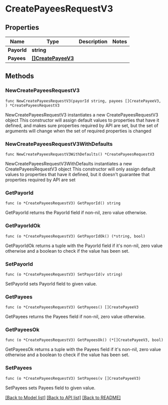 # CreatePayeesRequestV3

## Properties

Name | Type | Description | Notes
------------ | ------------- | ------------- | -------------
**PayorId** | **string** |  | 
**Payees** | [**[]CreatePayeeV3**](CreatePayeeV3.md) |  | 

## Methods

### NewCreatePayeesRequestV3

`func NewCreatePayeesRequestV3(payorId string, payees []CreatePayeeV3, ) *CreatePayeesRequestV3`

NewCreatePayeesRequestV3 instantiates a new CreatePayeesRequestV3 object
This constructor will assign default values to properties that have it defined,
and makes sure properties required by API are set, but the set of arguments
will change when the set of required properties is changed

### NewCreatePayeesRequestV3WithDefaults

`func NewCreatePayeesRequestV3WithDefaults() *CreatePayeesRequestV3`

NewCreatePayeesRequestV3WithDefaults instantiates a new CreatePayeesRequestV3 object
This constructor will only assign default values to properties that have it defined,
but it doesn't guarantee that properties required by API are set

### GetPayorId

`func (o *CreatePayeesRequestV3) GetPayorId() string`

GetPayorId returns the PayorId field if non-nil, zero value otherwise.

### GetPayorIdOk

`func (o *CreatePayeesRequestV3) GetPayorIdOk() (*string, bool)`

GetPayorIdOk returns a tuple with the PayorId field if it's non-nil, zero value otherwise
and a boolean to check if the value has been set.

### SetPayorId

`func (o *CreatePayeesRequestV3) SetPayorId(v string)`

SetPayorId sets PayorId field to given value.


### GetPayees

`func (o *CreatePayeesRequestV3) GetPayees() []CreatePayeeV3`

GetPayees returns the Payees field if non-nil, zero value otherwise.

### GetPayeesOk

`func (o *CreatePayeesRequestV3) GetPayeesOk() (*[]CreatePayeeV3, bool)`

GetPayeesOk returns a tuple with the Payees field if it's non-nil, zero value otherwise
and a boolean to check if the value has been set.

### SetPayees

`func (o *CreatePayeesRequestV3) SetPayees(v []CreatePayeeV3)`

SetPayees sets Payees field to given value.



[[Back to Model list]](../README.md#documentation-for-models) [[Back to API list]](../README.md#documentation-for-api-endpoints) [[Back to README]](../README.md)


